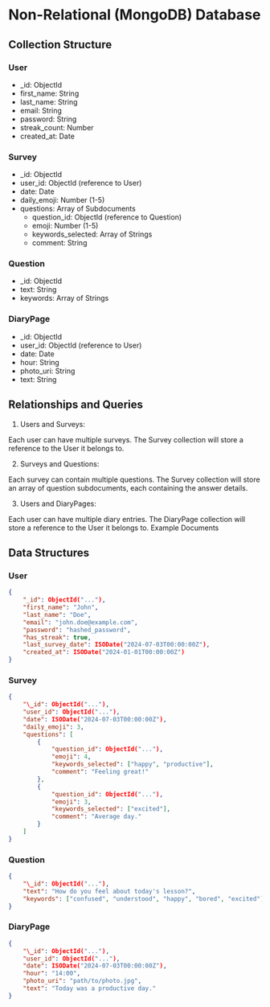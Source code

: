 # Non-Relational (MongoDB) Database

## Collection Structure

### User

- \_id: ObjectId
- first_name: String
- last_name: String
- email: String
- password: String
- streak_count: Number
- created_at: Date

### Survey

- \_id: ObjectId
- user_id: ObjectId (reference to User)
- date: Date
- daily_emoji: Number (1-5)
- questions: Array of Subdocuments
  - question_id: ObjectId (reference to Question)
  - emoji: Number (1-5)
  - keywords_selected: Array of Strings
  - comment: String

### Question

- \_id: ObjectId
- text: String
- keywords: Array of Strings

### DiaryPage

- \_id: ObjectId
- user_id: ObjectId (reference to User)
- date: Date
- hour: String
- photo_uri: String
- text: String

## Relationships and Queries

1. Users and Surveys:

Each user can have multiple surveys. The Survey collection will store a reference to the User it belongs to.

2. Surveys and Questions:

Each survey can contain multiple questions. The Survey collection will store an array of question subdocuments, each containing the answer details.

3. Users and DiaryPages:

Each user can have multiple diary entries. The DiaryPage collection will store a reference to the User it belongs to.
Example Documents

## Data Structures

### User

```json
{
    "_id": ObjectId("..."),
    "first_name": "John",
    "last_name": "Doe",
    "email": "john.doe@example.com",
    "password": "hashed_password",
    "has_streak": true,
    "last_survey_date": ISODate("2024-07-03T00:00:00Z"),
    "created_at": ISODate("2024-01-01T00:00:00Z")
}
```

### Survey

```json
{
    "\_id": ObjectId("..."),
    "user_id": ObjectId("..."),
    "date": ISODate("2024-07-03T00:00:00Z"),
    "daily_emoji": 3,
    "questions": [
        {
            "question_id": ObjectId("..."),
            "emoji": 4,
            "keywords_selected": ["happy", "productive"],
            "comment": "Feeling great!"
        },
        {
            "question_id": ObjectId("..."),
            "emoji": 3,
            "keywords_selected": ["excited"],
            "comment": "Average day."
        }
    ]
}
```

### Question

```json
{
    "\_id": ObjectId("..."),
    "text": "How do you feel about today's lesson?",
    "keywords": ["confused", "understood", "happy", "bored", "excited"]
}
```

### DiaryPage

```json
{
    "\_id": ObjectId("..."),
    "user_id": ObjectId("..."),
    "date": ISODate("2024-07-03T00:00:00Z"),
    "hour": "14:00",
    "photo_uri": "path/to/photo.jpg",
    "text": "Today was a productive day."
}
```
